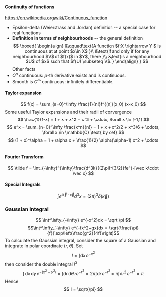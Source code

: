 #### Continuity of functions
https://en.wikipedia.org/wiki/Continuous_function
- Epsilon-delta (Weierstrass and Jordan) definition -- a special case for real functions
- **Definition in terms of neighbourhoods** -- the general definition
$$ 
\boxed{
\begin{align}
&\qquad\text{A function $f:X \rightarrow Y $ is continuous at at point $x\in X$ }\\
&\text{if and only if for any neighbourhood $V$ of $f(x)$ in $Y$, there }\\
&\text{is a neighbourhood $U$ of $x$ such that $f(U) \subseteq V$. }
\end{align}
}
$$
Other facts
- $C^p$ continuous: $p$-th derivative exists and is continuous.
- Smooth is $C^\infty$ continuous: infinitely differentiable.

#### Taylor expansion
$$
f(x) = \sum_{n=0}^\infty \frac{1}{n!}f^{(n)}(x_0) (x-x_0)
$$
Some useful Taylor expansions and their radii of convergence
$$
\frac{1}{1-x} = 1 + x + x^2 + x^3 + \cdots, \forall x \in [-1,1]
$$
$$
e^x = \sum_{n=0}^\infty \frac{x^n}{n!} = 1 + x + x^2/2 + x^3/6 + \cdots, \forall x \in \mathbb{C} \text{ by def}
$$
$$
(1 + x)^\alpha = 1 + \alpha x + \frac{1}{2} \alpha(\alpha-1) x^2 + \cdots
$$
#### Fourier Transform
$$
\tilde f = \int_{-\infty}^{\infty}\frac{d^3k}{(2\pi)^{3/2}}fe^{-i\vec k\cdot \vec x}
$$

#### Special Integrals
$$
\int e^{i\vec k\cdot \vec x}d^3x = (2\pi)^3\delta(\vec k)
$$
### Gaussian Integral
$$
\int^\infty_{-\infty} e^{-x^2}dx = \sqrt \pi
$$
$$\int^\infty_{-\infty} e^{-fx^2+gx}dx = \sqrt{\frac{\pi}{f}}\exp\left(\frac{g^2}{4f}\right)$$
To calculate the Gaussian integral, consider the square of a Gaussian and integrate in polar coordinate $(r,\theta)$. Set
$$
I = \int\mathrm{d}x\, e^{-x^2}
$$
then consider the double integral $I^2$
$$
\int \,\mathrm{d}x\,\mathrm{d}y\, e^{-(x^2+y^2)} = \int \mathrm{d}r\,\mathrm{d}\theta\,re^{-r^2} = 2\pi\int\mathrm{d}r\,e^{-r^2} = \pi\int\mathrm{d}r^2\,e^{-r^2} = \pi
$$
Hence
$$
I = \sqrt{\pi}
$$
